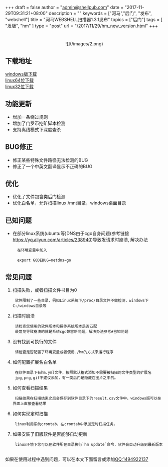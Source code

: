 +++
draft = false
author = "admin@shellpub.com"
date = "2017-11-29T09:31:21+08:00"
description = ""
keywords = ["河马","后门", "发布", "webshell"]
title = "河马WEBSHELL扫描器1.3.1发布"
topics = ["后门"]
tags = [ "发版", "hm" ]
type = "post"
url = "/2017/11/29/hm_new_version.html"
+++

# 
<center>
![](/images/2.png)
</center>

## 下载地址

[windows版下载](http://down.shellpub.com/hm-ui/latest/HmSetup.zip?version=1.5.0)  
[linux64位下载](http://down.shellpub.com/hm/latest/hm-linux-amd64.tgz?version=1.5.0)  
[linux32位下载](http://down.shellpub.com/hm/latest/hm-linux-386.tgz?version=1.5.0)  


## 功能更新

* 增加一条绕过规则
* 增加了门罗币挖矿脚本检测
* 支持离线模式下深度查杀

## BUG修正

* 修正某些特殊文件路径无法检测的BUG
* 修正了一个中英文翻译显示不正确的BUG

## 优化

* 优化了文件包含类后门检测
* 优化白名单，允许扫描linux /mnt目录，windows桌面目录

## 已知问题

* 在部分linux系统(ubuntu等)DNS由于cgo自身问题(参考链接<https://yq.aliyun.com/articles/238940>)导致发请求时崩溃, 解决办法
		
	
		在环境变量中加入
		
		export GODEBUG=netdns=go

## 常见问题

1. 扫描失败，或者扫描文件书目为0

		软件限制了一些目录，例如Linux系统下/proc/目录文件不做检测，windows下C:/windows目录等

2. 扫描时崩溃

		请检查您使用的软件版本和操作系统版本是否匹配
		最常见导致崩溃的就是系统cgo兼容新问题，解决办法参考#已知问题

3. 没有找到可执行的文件

		请检查是否配置了环境变量或者使用./hm的方式来运行程序

4. 如何配置扩展名白名单

		在软件目录下有hm.yml文件，按照默认格式添加不需要被扫描的文件类型的扩展名
		jpg,png,gif不建议添加，有一类后门是隐藏在图片之中的。

5. 如何查看扫描结果

		扫描结果在扫描结束之后会保存到软件目录下的result.csv文件中，windows版可以在界面上直接查看结果

6. 如何实现定时扫描

		linux利用系统crontab，在crontab中添加定时扫描任务。

7. 如果安装了旧版软件是否能够自动更新

		linux环境下您可以在软件所在目录执行`hm update`命令，软件会自动升级到最新版本
	
## 

如果在使用过程中遇到问题，可以在本文下面留言或添加<a href="tencent://message/?uin=1494922137&amp;Site=&amp;Menu=yes">QQ:1494922137</a>



	



		